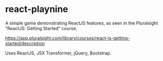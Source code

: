 # react-playnine
A simple game demonstrating ReactJS features, as seen in the Pluralsight "ReactJS: Getting Started" course, 

https://app.pluralsight.com/library/courses/react-js-getting-started/description

Uses ReactJS, JSX Transformer, jQuery, Bootstrap.
